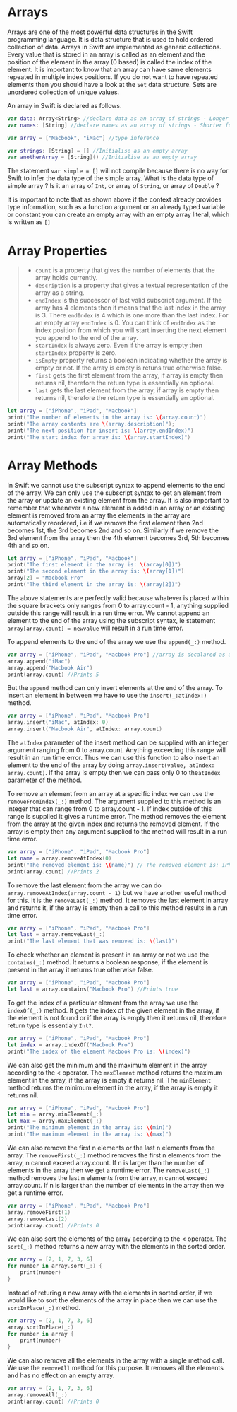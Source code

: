# Arrays
Arrays are one of the most powerful data structures in the Swift programming language. It is data structure that is used to hold ordered collection of data. Arrays in Swift are implemented as generic collections. Every value that is stored in an array is called as an element and the position of the element in the array (0 based) is called the index of the element. It is important to know that an array can have same elements repeated in multiple index positions. If you do not want to have repeated elements then you should have a look at the `Set` data structure. Sets are unordered collection of unique values.

An array in Swift is declared as follows.
```swift
var data: Array<String> //declare data as an array of strings - Longer form of type annotation
var names: [String] //declare names as an array of strings - Shorter form of type annotation

var array = ["Macbook", "iMac"] //type inference

var strings: [String] = [] //Initialise as an empty array
var anotherArray = [String]() //Initialise as an empty array
```

The statement `var simple = []` will not compile because there is no way for Swift to infer the data type of the simple array. What is the data type of simple array ? Is it an array of `Int`, or array of `String`, or array of `Double` ?

It is important to note that as shown above if the context already provides type information, such as a function argument or an already typed variable or constant you can create an empty array with an empty array literal, which is written as `[]`

# Array Properties

> - `count` is a property that gives the number of elements that the array holds currently.
> - `description` is a property that gives a textual representation of the array as a string.
> - `endIndex` is the successor of last valid subscript argument. If the array has 4 elements then it means that the last index in the array is 3. There `endIndex` is 4 which is one more than the last index. For an empty array `endIndex` is 0. You can think of `endIndex` as the index position from which you will start inserting the next element you append to the end of the array.
> - `startIndex` is always zero. Even if the array is empty then `startIndex` property is zero.
> - `isEmpty` property returns a boolean indicating whether the array is empty or not. If the array is empty is retuns true otherwise false.
> - `first` gets the first element from the array, if array is empty then returns nil, therefore the return type is essentially an optional.
> - `last` gets the last element from the array, if array is empty then returns nil, therefore the return type is essentially an optional.

```swift
let array = ["iPhone", "iPad", "Macbook"]
print("The number of elements in the array is: \(array.count)")
print("The array contents are \(array.description)");
print("The next position for insert is: \(array.endIndex)")
print("The start index for array is: \(array.startIndex)")
```

# Array Methods
In Swift we cannot use the subscript syntax to append elements to the end of the array. We can only use the subscript syntax to get an element from the array or update an existing element from the array. It is also important to remember that whenever a new element is added in an array or an existing element is removed from an array the elements in the array are automatically reordered, i.e if we remove the first element then 2nd becomes 1st, the 3rd becomes 2nd and so on. Similarly if we remove the 3rd element from the array then the 4th element becomes 3rd, 5th becomes 4th and so on.

```swift
let array = ["iPhone", "iPad", "Macbook"]
print("The first element in the array is: \(array[0])")
print("The second element in the array is: \(array[1])")
array[2] = "Macbook Pro"
print("The third element in the array is: \(array[2])")
``` 
The above statements are perfectly valid because whatever is placed within the square brackets only ranges from 0 to array.count - 1, anything supplied outside this range will result in a run time error. We cannot append an element to the end of the array using the subscript syntax, ie statement `array[array.count] = newvalue` will result in a run time error.

To append elements to the end of the array we use the `append(_:)` method.
```swift
var array = ["iPhone", "iPad", "Macbook Pro"] //array is decalared as a variable for mutability
array.append("iMac")
array.append("Macbook Air")
print(array.count) //Prints 5
```

But the `append` method can only insert elements at the end of the array. To insert an element in between we have to use the `insert(_:atIndex:)` method.
```swift
var array = ["iPhone", "iPad", "Macbook Pro"]
array.insert("iMac", atIndex: 0)
array.insert("Macbook Air", atIndex: array.count)
```
The `atIndex` parameter of the insert method can be supplied with an integer argument ranging from 0 to array.count. Anything exceeding this range will result in an run time error. Thus we can use this function to also insert an element to the end of the array by doing `array.insert(value, atIndex: array.count)`. If the array is empty then we can pass only 0 to the`atIndex` parameter of the method.

To remove an element from an array at a specific index we can use the `removeFromIndex(_:)` method.
The argument supplied to this method is an integer that can range from 0 to array.count - 1.
If index outside of this range is supplied it gives a runtime error. The method removes the element from the array at the given index and returns the removed element. If the array is empty then any argument supplied to the method will result in a run time error.

```swift
var array = ["iPhone", "iPad", "Macbook Pro"]
let name = array.removeAtIndex(0)
print("The removed element is: \(name)") // The removed element is: iPhone
print(array.count) //Prints 2
```

To remove the last element from the array we can do `array.removeAtIndex(array.count - 1)` but we have another useful method for this. It is the `removeLast(_:)` method. It removes the last element in array and returns it, if the array is empty then a call to this method results in a run time error.

```swift
var array = ["iPhone", "iPad", "Macbook Pro"]
let last = array.removeLast(_:)
print("The last element that was removed is: \(last)")
```

To check whether an element is present in an array or not we use the `contains(_:)` method. It returns a boolean response, if the element is present in the array it returns true otherwise false.

```swift
var array = ["iPhone", "iPad", "Macbook Pro"]
let last = array.contains("Macbook Pro") //Prints true
```

To get the index of a particular element from the array we use the `indexOf(_:)` method.
It gets the index of the given element in the array, if the element is not found or if the array is empty then it returns nil, therefore return type is essentialy `Int?`.
```swift
var array = ["iPhone", "iPad", "Macbook Pro"]
let index = array.indexOf("Macbook Pro")
print("The index of the element Macbook Pro is: \(index)")
```

We can also get the minimum and the maximum element in the array according to the < operator.
The `maxElement` method returns the maximum element in the array, if the array is empty it returns nil. The `minElement` method returns the minimum element in the array, if the array is empty it returns nil.
```swift
var array = ["iPhone", "iPad", "Macbook Pro"]
let min = array.minElement(_:)
let max = array.maxElement(_:)
print("The minimum element in the array is: \(min)")
print("The maximum element in the array is: \(max)")
```

We can also remove the first n elements or the last n elements from the array. The `removeFirst(_:)` method removes the first n elements from the array, n cannot exceed array.count. If n is larger
than the number of elements in the array then we get a runtime error. The `removeLast(_:)` method removes the last n elements from the array, n cannot exceed array.count. If n is larger
than the number of elements in the array then we get a runtime error.
```swift
var array = ["iPhone", "iPad", "Macbook Pro"]
array.removeFirst(1)
array.removeLast(2)
print(array.count) //Prints 0
```

We can also sort the elements of the array according to the < operator. The `sort(_:)` method returns a new array with the elements in the sorted order.
```swift
var array = [2, 1, 7, 3, 6]
for number in array.sort(_:) {
	print(number)
}
```

Instead of returing a new array with the elements in sorted order, if we would like to sort the elements of the array in place then we can use the `sortInPlace(_:)` method.
```swift
var array = [2, 1, 7, 3, 6]
array.sortInPlace(_:)
for number in array {
	print(number)
}
```

We can also remove all the elements in the array with a single method call. We use the `removeAll` method for this purpose. It removes all the elements and has no effect on an empty array.
```swift
var array = [2, 1, 7, 3, 6]
array.removeAll(_:)
print(array.count) //Prints 0
```
